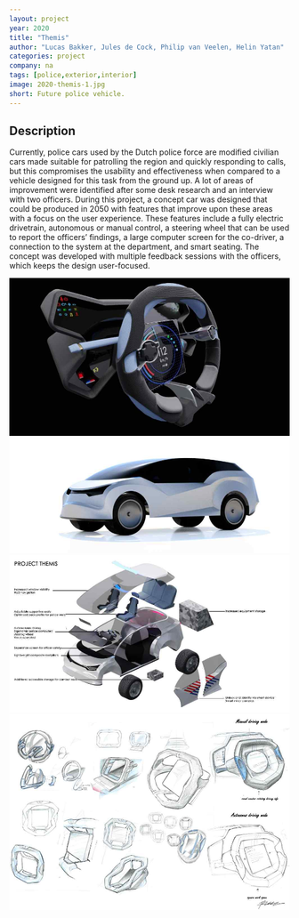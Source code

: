 ```yaml
---
layout: project
year: 2020
title: "Themis"
author: "Lucas Bakker, Jules de Cock, Philip van Veelen, Helin Yatan"
categories: project
company: na
tags: [police,exterior,interior]
image: 2020-themis-1.jpg
short: Future police vehicle.
---
```


## Description
Currently, police cars used by the Dutch police force are modified civilian cars made suitable for patrolling the region and quickly responding to calls, but this compromises the usability and effectiveness when compared to a vehicle designed for this task from the ground up. A lot of areas of improvement were identified after some desk research and an interview with two officers. During this project, a concept car was designed that could be produced in 2050 with features that improve upon these areas with a focus on the user experience. These features include a fully electric drivetrain, autonomous or manual control, a steering wheel that can be used to report the officers’ findings, a large computer screen for the co-driver, a connection to the system at the department, and smart seating. The concept was developed with multiple feedback sessions with the officers, which keeps the design user-focused.

<div class="project-image">
  <img src="/assets/img/2020-themis-2.jpg">
</div>
<div class="project-image">
  <img src="/assets/img/2020-themis-3.jpg">
</div>
<div class="project-image">
  <img src="/assets/img/2020-themis-4.jpg">
</div>
<div class="project-image">
  <img src="/assets/img/2020-themis-5.jpg">
</div>